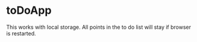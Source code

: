 # toDoApp 
 This works with local storage. All points in the to do list will stay if browser is restarted. 
